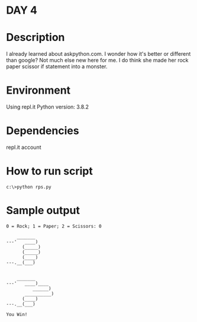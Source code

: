 
# DAY 4

# Description
I already learned about askpython.com.  I wonder how it's better or different than google?
Not much else new here for me.  I do think she made her rock paper scissor if statement into a monster.

# Environment
Using repl.it
Python version: 3.8.2

# Dependencies
repl.it account

# How to run script
```
c:\>python rps.py
```

# Sample output
```
0 = Rock; 1 = Paper; 2 = Scissors: 0

    _______
---'   ____)
      (_____)
      (_____)
      (____)
---.__(___)


    _______
---'   ____)____
          ______)
       __________)
      (____)
---.__(___)

You Win!
```

